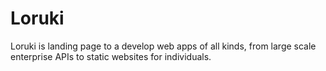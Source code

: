# Loruki
Loruki is landing page to a develop web apps of all kinds, from large scale enterprise APIs to static websites for individuals.
